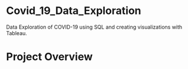 # Covid_19_Data_Exploration
Data Exploration of  COVID-19 using SQL and creating visualizations with Tableau.
# Project Overview
